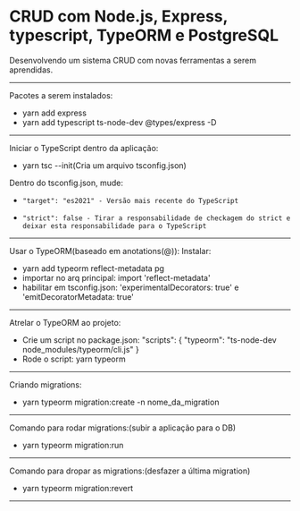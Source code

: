 # CRUD com Node.js, Express, typescript, TypeORM e PostgreSQL

Desenvolvendo um sistema CRUD com novas ferramentas a serem aprendidas.
________________________________________________________________________
Pacotes a serem instalados:
- yarn add express
- yarn add typescript ts-node-dev @types/express -D

________________________________________________________________________
Iniciar o TypeScript dentro da aplicação:
- yarn tsc --init(Cria um arquivo tsconfig.json)

Dentro do tsconfig.json, mude:
-     "target": "es2021" - Versão mais recente do TypeScript
-     "strict": false - Tirar a responsabilidade de checkagem do strict e deixar esta responsabilidade para o TypeScript

________________________________________________________________________
Usar o TypeORM(baseado em anotations(@)):
Instalar:
- yarn add typeorm reflect-metadata pg
- importar no arq principal: import 'reflect-metadata'
- habilitar em tsconfig.json: 'experimentalDecorators: true' e 'emitDecoratorMetadata: true'

________________________________________________________________________
Atrelar o TypeORM ao projeto:
- Crie um script no package.json:
    "scripts": {
        "typeorm": "ts-node-dev node_modules/typeorm/cli.js"
    }
- Rode o script: yarn typeorm

________________________________________________________________________
Criando migrations:
- yarn typeorm migration:create -n nome_da_migration

________________________________________________________________________
Comando para rodar migrations:(subir a aplicação para o DB)
- yarn typeorm migration:run

________________________________________________________________________
Comando para dropar as migrations:(desfazer a última migration)
- yarn typeorm migration:revert

________________________________________________________________________
